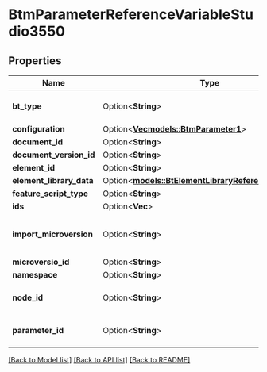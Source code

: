 # BtmParameterReferenceVariableStudio3550

## Properties

Name | Type | Description | Notes
------------ | ------------- | ------------- | -------------
**bt_type** | Option<**String**> | Type of JSON object. | [optional]
**configuration** | Option<[**Vec<models::BtmParameter1>**](BTMParameter-1.md)> |  | [optional]
**document_id** | Option<**String**> |  | [optional]
**document_version_id** | Option<**String**> |  | [optional]
**element_id** | Option<**String**> |  | [optional]
**element_library_data** | Option<[**models::BtElementLibraryReferenceData3133**](BTElementLibraryReferenceData-3133.md)> |  | [optional]
**feature_script_type** | Option<**String**> |  | [optional]
**ids** | Option<**Vec<String>**> |  | [optional]
**import_microversion** | Option<**String**> | Element microversion that is being imported. | [optional]
**microversio_id** | Option<**String**> |  | [optional]
**namespace** | Option<**String**> |  | [optional]
**node_id** | Option<**String**> | ID of the parameter's node. | [optional]
**parameter_id** | Option<**String**> | Unique ID of the parameter. | [optional]

[[Back to Model list]](../README.md#documentation-for-models) [[Back to API list]](../README.md#documentation-for-api-endpoints) [[Back to README]](../README.md)


